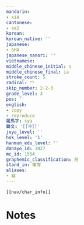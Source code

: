 ```yaml
---
mandarin:
- xiě
cantonese:
- se2
korean:
korean_native: ''
japanese:
- SHA
japanese_nanori: ''
vietnamese:
middle_chinese_initial: s
middle_chinese_final: ia
stroke_count: 5
radical: 冖
skip_number: 2-2-3
grade_level: 3
pos: ''
english:
- copy
- reproduce
羅馬字: sya
韓文: '[[샤]]'
joyo_level: ''
hsk_level: '1'
hanmun_edu_level: ''
danayo_id: 3027
mc_id: 1554
graphemic_classification: 舄
stand_in: 複写
aliases:
- 寫
---
```

```meta-bind-embed
[[nav/char_info]]
```

# Notes

